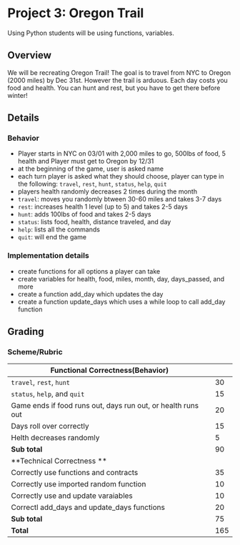 # Project 3: Oregon Trail

Using Python students will be using functions, variables. 

## Overview
We will be recreating Oregon Trail! The goal is to travel from NYC to Oregon (2000 miles) by Dec 31st. However the trail is arduous. Each day costs you food and health. You can hunt and rest, but you have to get there before winter! 

## Details 
### Behavior 
* Player starts in NYC on 03/01 with 2,000 miles to go, 500lbs of food, 5 health and Player must get to Oregon by 12/31
* at the beginning of the game, user is asked name
* each turn player is asked what they should choose, player can type in the following: `travel`, `rest`, `hunt`, `status`, `help`, `quit`
* players health randomly decreases 2 times during the month 
* `travel`: moves you randomly btween 30-60 miles and takes 3-7 days
* `rest`: increases health 1 level (up to 5) and takes 2-5 days
* `hunt`: adds 100lbs of food and takes 2-5 days
* `status`: lists food, health, distance traveled, and day
* `help`: lists all the commands
* `quit`: will end the game
### Implementation details 
* create functions for all options a player can take
* create variables for health, food, miles, month, day, days_passed, and more
* create a function add_day which updates the day 
* create a function update_days which uses a while loop to call add_day function

## Grading 
### Scheme/Rubric
| Functional Correctness(Behavior)                                |     |
| --------------------------------------------------------------- |-----|
| `travel`, `rest`, `hunt`                                        | 30  |
| `status`, `help`, and `quit`                                    | 15  |
| Game ends if food runs out, days run out, or health runs out    | 20  |
| Days roll over correctly	                                       | 15  | 
| Helth decreases randomly	                                       | 5   | 
| **Sub total**                                                   | 90  |
| **Technical Correctness   **                                    |     |
| Correctly use functions and contracts                           | 35  |
| Correctly use imported random function                          | 10  |
| Correctly use and update varaiables                             | 10  |
| Correctl add_days and update_days functions                     | 20  |
| **Sub total**                                                   | 75  |
| **Total**                                                       | 165 |



